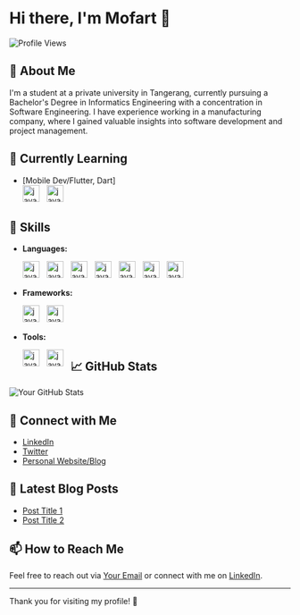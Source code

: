 # Hi there, I'm Mofart 👋

![Profile Views](https://komarev.com/ghpvc/?username=skrulleps&color=blue)

## 🚀 About Me
I'm a student at a private university in Tangerang, currently pursuing a Bachelor's Degree in Informatics Engineering with a concentration in Software Engineering. I have experience working in a manufacturing company, where I gained valuable insights into software development and project management.

## 🌱 Currently Learning
- [Mobile Dev/Flutter, Dart]<br/>
  <img align="left" alt="java" width="30px" style="padding-right:10px;" src="https://cdn.jsdelivr.net/gh/devicons/devicon@latest/icons/flutter/flutter-original.svg" />
  <img align="left" alt="java" width="30px" style="padding-right:10px;" src="https://cdn.jsdelivr.net/gh/devicons/devicon@latest/icons/dart/dart-original.svg" /><br/><br/>


## 💼 Skills
- **Languages:**

  <img align="left" alt="java" width="30px" style="padding-right:10px;" src="https://cdn.jsdelivr.net/gh/devicons/devicon@latest/icons/javascript/javascript-plain.svg" />
  <img align="left" alt="java" width="30px" style="padding-right:10px;" src="https://cdn.jsdelivr.net/gh/devicons/devicon@latest/icons/java/java-plain.svg" />
  <img align="left" alt="java" width="30px" style="padding-right:10px;" src="https://cdn.jsdelivr.net/gh/devicons/devicon@latest/icons/mysql/mysql-original.svg" />
  <img align="left" alt="java" width="30px" style="padding-right:10px;" src="https://cdn.jsdelivr.net/gh/devicons/devicon@latest/icons/php/php-original.svg" />
  <img align="left" alt="java" width="30px" style="padding-right:10px;" src="https://cdn.jsdelivr.net/gh/devicons/devicon@latest/icons/visualbasic/visualbasic-original.svg" />
  <img align="left" alt="java" width="30px" style="padding-right:10px;" src="https://cdn.jsdelivr.net/gh/devicons/devicon@latest/icons/bootstrap/bootstrap-original.svg" />
  <img align="left" alt="java" width="30px" style="padding-right:10px;" src="https://cdn.jsdelivr.net/gh/devicons/devicon@latest/icons/tailwindcss/tailwindcss-original.svg" /><br/><br/>


- **Frameworks:**<br/>
  
   <img align="left" alt="java" width="30px" style="padding-right:10px;" src="https://cdn.jsdelivr.net/gh/devicons/devicon@latest/icons/laravel/laravel-original.svg" />
   <img align="left" alt="java" width="30px" style="padding-right:10px;" src="https://cdn.jsdelivr.net/gh/devicons/devicon@latest/icons/laravel/laravel-original.svg" /><br/><br/>
  
- **Tools:**<br/>

  <img align="left" alt="java" width="30px" style="padding-right:10px;" src="https://cdn.jsdelivr.net/gh/devicons/devicon@latest/icons/vscode/vscode-original.svg" />
  <img align="left" alt="java" width="30px" style="padding-right:10px;" src="https://cdn.jsdelivr.net/gh/devicons/devicon@latest/icons/visualstudio/visualstudio-original.svg" />

## 📈 GitHub Stats
![Your GitHub Stats](https://github-readme-stats.vercel.app/api?username=skrulleps&show_icons=true&theme=radical)

## 🔗 Connect with Me
- [LinkedIn](https://www.linkedin.com/in/yourprofile/)
- [Twitter](https://twitter.com/yourprofile)
- [Personal Website/Blog](https://yourwebsite.com)

## 📝 Latest Blog Posts
<!-- Add your latest blog posts here -->
- [Post Title 1](link-to-your-post)
- [Post Title 2](link-to-your-post)

## 📫 How to Reach Me
Feel free to reach out via [Your Email](mailto:youremail@example.com) or connect with me on [LinkedIn](https://www.linkedin.com/in/yourprofile/).

---

Thank you for visiting my profile! 🚀
